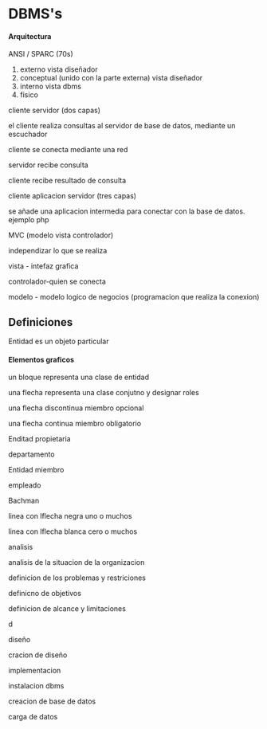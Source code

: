 # DBMS's

#### Arquitectura

ANSI / SPARC (70s)

1. externo vista diseñador
2. conceptual (unido con la parte externa) vista diseñador
3. interno vista dbms
4. fisico



cliente servidor (dos capas)

el cliente realiza consultas al servidor de base de datos, mediante un escuchador

cliente se conecta mediante una red

servidor recibe consulta

cliente recibe resultado de consulta



cliente aplicacion servidor (tres capas)

se añade una aplicacion intermedia para conectar con la base de datos. ejemplo php



MVC (modelo vista controlador)

independizar lo que se realiza

vista - intefaz grafica

controlador-quien se conecta

modelo - modelo logico de negocios (programacion que realiza la conexion)









## Definiciones

Entidad es un objeto particular



#### Elementos graficos

un bloque representa una clase de entidad

una flecha representa una clase conjutno y designar roles

una flecha discontinua miembro opcional

una flecha continua miembro obligatorio



Enditad propietaria 

departamento

Entidad miembro

empleado











Bachman

linea con lflecha negra uno o muchos

linea con lflecha blanca cero o muchos





















analisis

analisis de la situacion de la organizacion

definicion de los problemas y restriciones

definicno de objetivos

definicion de alcance y limitaciones

d



diseño

cracion de diseño 



implementacion

instalacion dbms

creacion de base de datos

carga de datos

